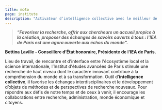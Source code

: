 ```yaml
---
title: moto
page: institute
description: "Activateur d’intelligence collective avec le meilleur de la recherche"
---
```

> ***"Favoriser la recherche, offrir aux chercheurs un accueil propice à la création, proposer des échanges de savoirs ouverts à tous : l'IEA de Paris est une agora ouverte aux échos du monde".*** 

**Bettina Laville - Conseillère d’État honoraire, Présidente de l'IEA de Paris.**

Lieu de travail, de rencontre et d'interface entre l'écosystème local et la science internationale, l’Institut d'études avancées de Paris stimule une recherche de haut niveau dont le caractère innovant contribue à la compréhension du monde et à sa transformation. Outil d’**intelligence collective**, il favorise les échanges interdisciplinaires et le développement d’objets de méthodes et de perspectives de recherche nouveaux. Pour répondre aux défis de notre temps et de ceux à venir, il encourage les collaborations entre recherche, administration, monde économique et citoyens.